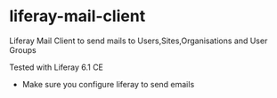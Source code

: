 liferay-mail-client
===================

Liferay Mail Client to send mails to Users,Sites,Organisations and User Groups

Tested with Liferay 6.1 CE

- Make sure you configure liferay to send emails
